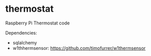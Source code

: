 # thermostat
Raspberry Pi Thermostat code

Dependencies:
* sqlalchemy
* w1thhermsensor: https://github.com/timofurrer/w1thermsensor
